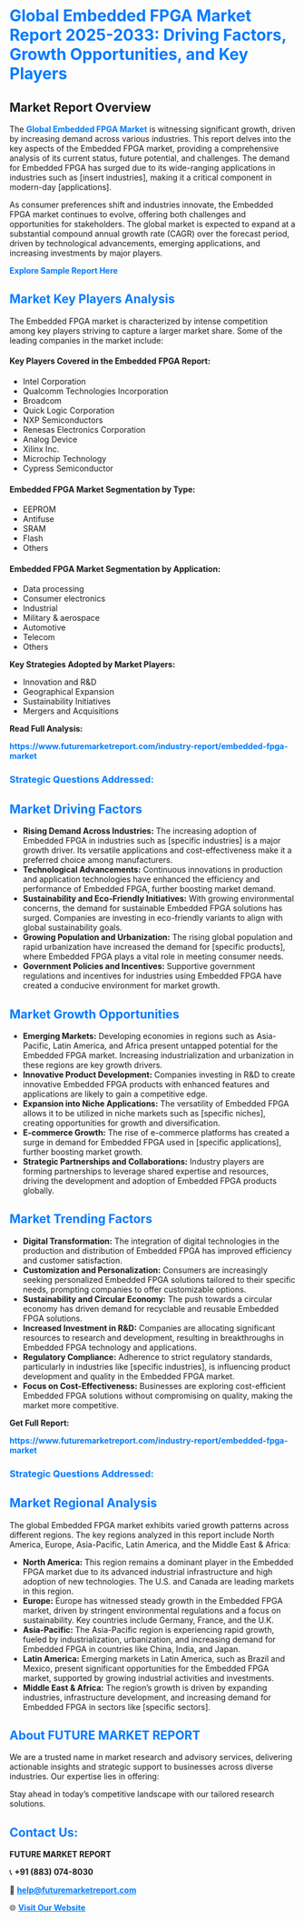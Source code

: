 <h1 style="color: #007BFF;">Global Embedded FPGA Market Report 2025-2033: Driving Factors, Growth Opportunities, and Key Players</h1>

<section id="overview">
<h2>Market Report Overview</h2>
<p>The <a href="https://www.futuremarketreport.com/industry-report/embedded-fpga-market" style="color: #007BFF; text-decoration: none;"><strong>Global Embedded FPGA Market</strong></a> is witnessing significant growth, driven by increasing demand across various industries. This report delves into the key aspects of the Embedded FPGA market, providing a comprehensive analysis of its current status, future potential, and challenges. The demand for Embedded FPGA has surged due to its wide-ranging applications in industries such as [insert industries], making it a critical component in modern-day [applications].</p>
<p>As consumer preferences shift and industries innovate, the Embedded FPGA market continues to evolve, offering both challenges and opportunities for stakeholders. The global market is expected to expand at a substantial compound annual growth rate (CAGR) over the forecast period, driven by technological advancements, emerging applications, and increasing investments by major players.</p>
</section>

<section id="overview">
<p><a href="https://www.futuremarketreport.com/request-sample/reportId=59686" style="color: #007BFF; text-decoration: none;"><strong>Explore Sample Report Here</strong></a></p>
</section>

<section id="key-players">
<h2 style="color: #007BFF;">Market Key Players Analysis</h2>
<p>The Embedded FPGA market is characterized by intense competition among key players striving to capture a larger market share. Some of the leading companies in the market include:</p>
<h4>Key Players Covered in the Embedded FPGA Report:</h4>
<ul><li>Intel Corporation</li><li>Qualcomm Technologies Incorporation</li><li>Broadcom</li><li>Quick Logic Corporation</li><li>NXP Semiconductors</li><li>Renesas Electronics Corporation</li><li>Analog Device</li><li>Xilinx Inc.</li><li>Microchip Technology</li><li>Cypress Semiconductor</li></ul>
<h4>Embedded FPGA Market Segmentation by Type:</h4>
<ul><li>EEPROM</li><li>Antifuse</li><li>SRAM</li><li>Flash</li><li>Others</li></ul>

<h4>Embedded FPGA Market Segmentation by Application:</h4>
<ul><li>Data processing</li><li>Consumer electronics</li><li>Industrial</li><li>Military &amp; aerospace</li><li>Automotive</li><li>Telecom</li><li>Others</li></ul>
<p><strong>Key Strategies Adopted by Market Players:</strong></p>
<ul>
<li>Innovation and R&D</li>
<li>Geographical Expansion</li>
<li>Sustainability Initiatives</li>
<li>Mergers and Acquisitions</li>
</ul>
</section>

<section>
<p><strong>Read Full Analysis: </strong></p><a href="https://www.futuremarketreport.com/industry-report/embedded-fpga-market" style="color: #007BFF; text-decoration: none;"><strong>https://www.futuremarketreport.com/industry-report/embedded-fpga-market</strong></a>
<h3 style="color: #007BFF;">Strategic Questions Addressed:</h3>
</section>

<section id="driving-factors">
<h2 style="color: #007BFF;">Market Driving Factors</h2>
<ul>
<li><strong>Rising Demand Across Industries:</strong> The increasing adoption of Embedded FPGA in industries such as [specific industries] is a major growth driver. Its versatile applications and cost-effectiveness make it a preferred choice among manufacturers.</li>
<li><strong>Technological Advancements:</strong> Continuous innovations in production and application technologies have enhanced the efficiency and performance of Embedded FPGA, further boosting market demand.</li>
<li><strong>Sustainability and Eco-Friendly Initiatives:</strong> With growing environmental concerns, the demand for sustainable Embedded FPGA solutions has surged. Companies are investing in eco-friendly variants to align with global sustainability goals.</li>
<li><strong>Growing Population and Urbanization:</strong> The rising global population and rapid urbanization have increased the demand for [specific products], where Embedded FPGA plays a vital role in meeting consumer needs.</li>
<li><strong>Government Policies and Incentives:</strong> Supportive government regulations and incentives for industries using Embedded FPGA have created a conducive environment for market growth.</li>
</ul>
</section>

<section id="growth-opportunities">
<h2 style="color: #007BFF;">Market Growth Opportunities</h2>
<ul>
<li><strong>Emerging Markets:</strong> Developing economies in regions such as Asia-Pacific, Latin America, and Africa present untapped potential for the Embedded FPGA market. Increasing industrialization and urbanization in these regions are key growth drivers.</li>
<li><strong>Innovative Product Development:</strong> Companies investing in R&D to create innovative Embedded FPGA products with enhanced features and applications are likely to gain a competitive edge.</li>
<li><strong>Expansion into Niche Applications:</strong> The versatility of Embedded FPGA allows it to be utilized in niche markets such as [specific niches], creating opportunities for growth and diversification.</li>
<li><strong>E-commerce Growth:</strong> The rise of e-commerce platforms has created a surge in demand for Embedded FPGA used in [specific applications], further boosting market growth.</li>
<li><strong>Strategic Partnerships and Collaborations:</strong> Industry players are forming partnerships to leverage shared expertise and resources, driving the development and adoption of Embedded FPGA products globally.</li>
</ul>
</section>

<section id="trending-factors">
<h2 style="color: #007BFF;">Market Trending Factors</h2>
<ul>
<li><strong>Digital Transformation:</strong> The integration of digital technologies in the production and distribution of Embedded FPGA has improved efficiency and customer satisfaction.</li>
<li><strong>Customization and Personalization:</strong> Consumers are increasingly seeking personalized Embedded FPGA solutions tailored to their specific needs, prompting companies to offer customizable options.</li>
<li><strong>Sustainability and Circular Economy:</strong> The push towards a circular economy has driven demand for recyclable and reusable Embedded FPGA solutions.</li>
<li><strong>Increased Investment in R&D:</strong> Companies are allocating significant resources to research and development, resulting in breakthroughs in Embedded FPGA technology and applications.</li>
<li><strong>Regulatory Compliance:</strong> Adherence to strict regulatory standards, particularly in industries like [specific industries], is influencing product development and quality in the Embedded FPGA market.</li>
<li><strong>Focus on Cost-Effectiveness:</strong> Businesses are exploring cost-efficient Embedded FPGA solutions without compromising on quality, making the market more competitive.</li>
</ul>
</section>

<section>
<p><strong>Get Full Report: </strong></p><a href="https://www.futuremarketreport.com/industry-report/embedded-fpga-market" style="color: #007BFF; text-decoration: none;"><strong>https://www.futuremarketreport.com/industry-report/embedded-fpga-market</strong></a>
<h3 style="color: #007BFF;">Strategic Questions Addressed:</h3>
</section>


<section id="regional-analysis">
<h2 style="color: #007BFF;">Market Regional Analysis</h2>
<p>The global Embedded FPGA market exhibits varied growth patterns across different regions. The key regions analyzed in this report include North America, Europe, Asia-Pacific, Latin America, and the Middle East & Africa:</p>
<ul>
<li><strong>North America:</strong> This region remains a dominant player in the Embedded FPGA market due to its advanced industrial infrastructure and high adoption of new technologies. The U.S. and Canada are leading markets in this region.</li>
<li><strong>Europe:</strong> Europe has witnessed steady growth in the Embedded FPGA market, driven by stringent environmental regulations and a focus on sustainability. Key countries include Germany, France, and the U.K.</li>
<li><strong>Asia-Pacific:</strong> The Asia-Pacific region is experiencing rapid growth, fueled by industrialization, urbanization, and increasing demand for Embedded FPGA in countries like China, India, and Japan.</li>
<li><strong>Latin America:</strong> Emerging markets in Latin America, such as Brazil and Mexico, present significant opportunities for the Embedded FPGA market, supported by growing industrial activities and investments.</li>
<li><strong>Middle East & Africa:</strong> The region’s growth is driven by expanding industries, infrastructure development, and increasing demand for Embedded FPGA in sectors like [specific sectors].</li>
</ul>
</section>

<footer>
<h2 style="color: #007BFF;">About FUTURE MARKET REPORT</h2>
<p>We are a trusted name in market research and advisory services, delivering actionable insights and strategic support to businesses across diverse industries. Our expertise lies in offering:</p>

<p>Stay ahead in today’s competitive landscape with our tailored research solutions.</p>

<h2 style="color: #007BFF;">Contact Us:</h2>
<p><strong>FUTURE MARKET REPORT</strong></p>
<p>📞 <strong>+91 (883) 074-8030</strong></p>
<p>📧 <strong><a href="mailto:help@futuremarketreport.com" style="color: #007BFF;">help@futuremarketreport.com</a></strong></p>
<p>🌐 <strong><a href="https://www.futuremarketreport.com/" style="color: #007BFF;">Visit Our Website</a></strong></p>
</footer>